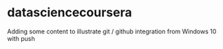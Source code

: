 # datasciencecoursera

Adding some content to illustrate git / github integration from Windows 10 with push